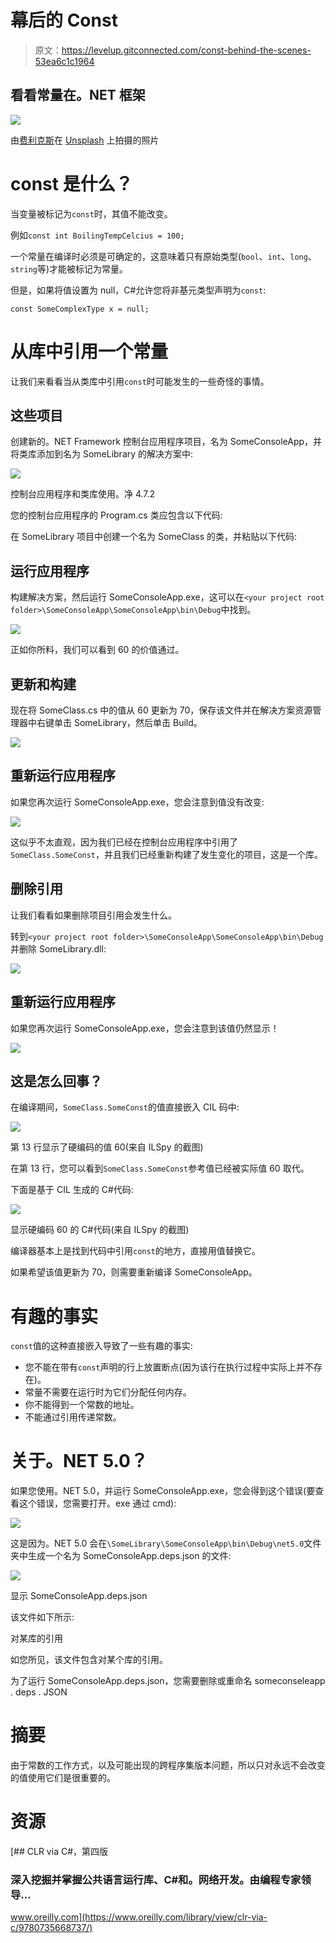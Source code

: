 # 幕后的 Const

> 原文：<https://levelup.gitconnected.com/const-behind-the-scenes-53ea6c1c1964>

## 看看常量在。NET 框架

![](img/b47930125d52e2f5b328e7a240d87263.png)

由[费利克斯](https://unsplash.com/@grisu48)在 [Unsplash](https://unsplash.com/photos/Au8KMj4JBDo) 上拍摄的照片

# const 是什么？

当变量被标记为`const`时，其值不能改变。

例如`const int BoilingTempCelcius = 100;`

一个常量在编译时必须是可确定的，这意味着只有原始类型(`bool`、`int`、`long`、`string`等)才能被标记为常量。

但是，如果将值设置为 null，C#允许您将非基元类型声明为`const`:

`const SomeComplexType x = null;`

# 从库中引用一个常量

让我们来看看当从类库中引用`const`时可能发生的一些奇怪的事情。

## 这些项目

创建新的。NET Framework 控制台应用程序项目，名为 SomeConsoleApp，并将类库添加到名为 SomeLibrary 的解决方案中:

![](img/4dea051d9ac563ffa21903df155001f1.png)

控制台应用程序和类库使用。净 4.7.2

您的控制台应用程序的 Program.cs 类应包含以下代码:

在 SomeLibrary 项目中创建一个名为 SomeClass 的类，并粘贴以下代码:

## 运行应用程序

构建解决方案，然后运行 SomeConsoleApp.exe，这可以在`<your project root folder>\SomeConsoleApp\SomeConsoleApp\bin\Debug`中找到。

![](img/a4976b710172233b902983ffd6d31c35.png)

正如你所料，我们可以看到 60 的价值通过。

## 更新和构建

现在将 SomeClass.cs 中的值从 60 更新为 70，保存该文件并在解决方案资源管理器中右键单击 SomeLibrary，然后单击 Build。

![](img/b9efb70bb36e8c41c21fd105a507fbf9.png)

## 重新运行应用程序

如果您再次运行 SomeConsoleApp.exe，您会注意到值没有改变:

![](img/a4976b710172233b902983ffd6d31c35.png)

这似乎不太直观，因为我们已经在控制台应用程序中引用了`SomeClass.SomeConst`，并且我们已经重新构建了发生变化的项目，这是一个库。

## 删除引用

让我们看看如果删除项目引用会发生什么。

转到`<your project root folder>\SomeConsoleApp\SomeConsoleApp\bin\Debug`并删除 SomeLibrary.dll:

![](img/76f5736fa584830244dd502a811106af.png)

## 重新运行应用程序

如果您再次运行 SomeConsoleApp.exe，您会注意到该值仍然显示！

![](img/a4976b710172233b902983ffd6d31c35.png)

## 这是怎么回事？

在编译期间，`SomeClass.SomeConst`的值直接嵌入 CIL 码中:

![](img/2f87149e7520b7a087cb0d24da7d376a.png)

第 13 行显示了硬编码的值 60(来自 ILSpy 的截图)

在第 13 行，您可以看到`SomeClass.SomeConst`参考值已经被实际值 60 取代。

下面是基于 CIL 生成的 C#代码:

![](img/b25fc7e78a2bf9674fc9fcde37794d93.png)

显示硬编码 60 的 C#代码(来自 ILSpy 的截图)

编译器基本上是找到代码中引用`const`的地方，直接用值替换它。

如果希望该值更新为 70，则需要重新编译 SomeConsoleApp。

# 有趣的事实

`const`值的这种直接嵌入导致了一些有趣的事实:

*   您不能在带有`const`声明的行上放置断点(因为该行在执行过程中实际上并不存在)。
*   常量不需要在运行时为它们分配任何内存。
*   你不能得到一个常数的地址。
*   不能通过引用传递常数。

# 关于。NET 5.0？

如果您使用。NET 5.0，并运行 SomeConsoleApp.exe，您会得到这个错误(要查看这个错误，您需要打开。exe 通过 cmd):

![](img/0eb4151aa19394e019c73b7f654574a4.png)

这是因为。NET 5.0 会在`\SomeLibrary\SomeConsoleApp\bin\Debug\net5.0`文件夹中生成一个名为 SomeConsoleApp.deps.json 的文件:

![](img/308952b236b6b74b7a3a2e261b77fd9b.png)

显示 SomeConsoleApp.deps.json

该文件如下所示:

对某库的引用

如您所见，该文件包含对某个库的引用。

为了运行 SomeConsoleApp.deps.json，您需要删除或重命名 someconseleapp . deps . JSON

# 摘要

由于常数的工作方式，以及可能出现的跨程序集版本问题，所以只对永远不会改变的值使用它们是很重要的。

# 资源

[](https://www.oreilly.com/library/view/clr-via-c/9780735668737/) [## CLR via C#，第四版

### 深入挖掘并掌握公共语言运行库、C#和。网络开发。由编程专家领导…

www.oreilly.com](https://www.oreilly.com/library/view/clr-via-c/9780735668737/)